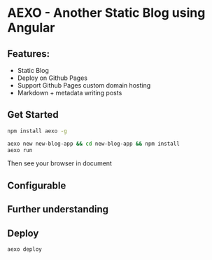 # AEXO - Another Static Blog using Angular


## Features:
- Static Blog
- Deploy on Github Pages
- Support Github Pages custom domain hosting
- Markdown + metadata writing posts

## Get Started

```bash
npm install aexo -g

aexo new new-blog-app && cd new-blog-app && npm install
aexo run
```

Then see your browser in document

## Configurable


## Further understanding


## Deploy 
```bash
aexo deploy
```
